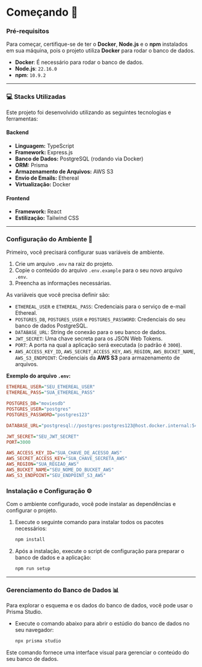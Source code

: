 # Começando 🚀

### Pré-requisitos

Para começar, certifique-se de ter o **Docker**, **Node.js** e o **npm** instalados em sua máquina, pois o projeto utiliza **Docker** para rodar o banco de dados.
-   **Docker**: É necessário para rodar o banco de dados.
-   **Node.js**: `22.16.0`
-   **npm**: `10.9.2`

---

### 💻 Stacks Utilizadas

Este projeto foi desenvolvido utilizando as seguintes tecnologias e ferramentas:

#### **Backend**

* **Linguagem:** TypeScript
* **Framework:** Express.js
* **Banco de Dados:** PostgreSQL (rodando via Docker)
* **ORM:** Prisma
* **Armazenamento de Arquivos:** AWS S3
* **Envio de Emails:** Ethereal
* **Virtualização:** Docker

#### **Frontend**

* **Framework:** React
* **Estilização:** Tailwind CSS
  
---

### Configuração do Ambiente 🔧

Primeiro, você precisará configurar suas variáveis de ambiente.

1.  Crie um arquivo `.env` na raiz do projeto.
2.  Copie o conteúdo do arquivo `.env.example` para o seu novo arquivo `.env`.
3.  Preencha as informações necessárias.

As variáveis que você precisa definir são:

-   `ETHEREAL_USER` e `ETHEREAL_PASS`: Credenciais para o serviço de e-mail Ethereal.
-   `POSTGRES_DB`, `POSTGRES_USER` e `POSTGRES_PASSWORD`: Credenciais do seu banco de dados PostgreSQL.
-   `DATABASE_URL`: String de conexão para o seu banco de dados.
-   `JWT_SECRET`: Uma chave secreta para os JSON Web Tokens.
-   `PORT`: A porta na qual a aplicação será executada (o padrão é `3000`).
-   `AWS_ACCESS_KEY_ID`, `AWS_SECRET_ACCESS_KEY`, `AWS_REGION`, `AWS_BUCKET_NAME`, `AWS_S3_ENDPOINT`: Credenciais da **AWS S3** para armazenamento de arquivos.

**Exemplo do arquivo `.env`:**

```ini
ETHEREAL_USER="SEU_ETHEREAL_USER"
ETHEREAL_PASS="SUA_ETHEREAL_PASS"

POSTGRES_DB="moviesdb"
POSTGRES_USER="postgres"
POSTGRES_PASSWORD="postgres123"

DATABASE_URL="postgresql://postgres:postgres123@host.docker.internal:5433/moviesdb?schema=public"

JWT_SECRET="SEU_JWT_SECRET"
PORT=3000

AWS_ACCESS_KEY_ID="SUA_CHAVE_DE_ACESSO_AWS"
AWS_SECRET_ACCESS_KEY="SUA_CHAVE_SECRETA_AWS"
AWS_REGION="SUA_REGIAO_AWS"
AWS_BUCKET_NAME="SEU_NOME_DO_BUCKET_AWS"
AWS_S3_ENDPOINT="SEU_ENDPOINT_S3_AWS"
```

### Instalação e Configuração ⚙️

Com o ambiente configurado, você pode instalar as dependências e configurar o projeto.

1.  Execute o seguinte comando para instalar todos os pacotes necessários:
    ```bash
    npm install
    ```
2.  Após a instalação, execute o script de configuração para preparar o banco de dados e a aplicação:
    ```bash
    npm run setup
    ```

---

### Gerenciamento do Banco de Dados 📊

Para explorar o esquema e os dados do banco de dados, você pode usar o Prisma Studio.

-   Execute o comando abaixo para abrir o estúdio do banco de dados no seu navegador:
    ```bash
    npx prisma studio
    ```
Este comando fornece uma interface visual para gerenciar o conteúdo do seu banco de dados.
